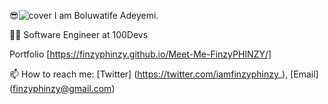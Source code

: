 


😎![cover](https://github.com/FinzyPHINZY/FinzyPHINZY/assets/102292855/a78845d0-ff73-4acd-83d8-fa42274f8d80)
 I am Boluwatife Adeyemi.

👨‍💻 Software Engineer at 100Devs

Portfolio [https://finzyphinzy.github.io/Meet-Me-FinzyPHINZY/]

📫 How to reach me: [Twitter] (https://twitter.com/iamfinzyphinzy_), [Email] (finzyphinzy@gmail.com)

